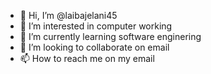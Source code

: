 - 👋 Hi, I’m @laibajelani45
- 👀 I’m interested in computer working
- 🌱 I’m currently learning software enginering
- 💞️ I’m looking to collaborate on email
- 📫 How to reach me on my email

<!---
laibajelani45/laibajelani45 is a ✨ special ✨ repository because its `README.md` (this file) appears on your GitHub profile.
You can click the Preview link to take a look at your changes.
--->
